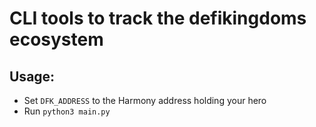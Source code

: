 # CLI tools to track the defikingdoms ecosystem

## Usage:
- Set `DFK_ADDRESS` to the Harmony address holding your hero
- Run `python3 main.py`
